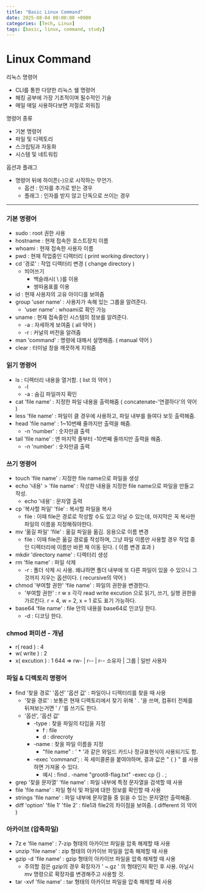 ```yaml
---
title: "Basic Linux Command"
date: 2025-08-04 00:00:00 +0900
categories: [Tech, Linux]
tags: [basic, linux, command, study]
---
```


# Linux Command

리눅스 명령어
- CLI를 통한 다양한 리눅스 쉘 명령어
- 해킹 공부에 가장 기초적이며 필수적인 기술
- 매일 매일 사용하다보면 저절로 외워짐

명령어 종류
- 기본 명령어
- 파일 및 디렉토리
- 스크립팅과 자동화
- 시스템 및 네트워킹

옵션과 플래그
- 명령어 뒤에 하이픈(-)으로 시작하는 무언가.
	- 옵션 : 인자를 추가로 받는 경우
	- 플래그 : 인자를 받지 않고 단독으로 쓰이는 경우

---

### 기본 명령어
- sudo : root 권한 사용
- hostname : 현재 접속한 호스트장치 이름
- whoami :  현재 접속한 사용자 이름
- pwd : 현재 작업중인 디렉터리 ( print working directory )
- cd '경로' : 작업 디렉터리 변경 ( change directory )
	- 띄어쓰기 
		- 백슬래시( \ )를 이용
		- 쌍따옴표를 이용
- id : 현재 사용자의 고유 아이디를 보여줌
- group 'user name' : 사용자가 속해 있는 그룹을 알려준다.
	- 'user name' : whoami로 확인 가능
- uname : 현재 접속중인 시스템의 정보를 알려준다. 
	- -a : 자세하게 보여줌 ( all 약어 )
	- -r : 커널의 버전을 알려줌 
- man 'command' : 명령에 대해서 설명해줌. ( manual 약어 )
- clear : 터미널 창을 깨끗하게 지워줌

### 읽기 명령어
- ls : 디렉터리 내용을 열거함. ( list 의 약어 )
	- -l 
	- -a : 숨김 파일까지 확인
- cat 'file name' : 지정한 파일 내용을 출력해줌 ( concatenate-'연결하다'의 약어 )
- less 'file name' : 파일이 클 경우에 사용하고, 파일 내부를 들여다 보듯 출력해줌.
- head 'file name' : 1~10번째 줄까지만 출력을 해줌.
	- -n 'number' : 숫자만큼 출력
- tail 'file name' : 맨 마지막 줄부터 -10번째 줄까지만 출력을 해줌.
	- -n 'number' : 숫자만큼 출력

### 쓰기 명령어
- touch 'file name' : 지정한 file name으로 파일을 생성
- echo '내용' > 'file name' : 작성한 내용을 지정한 file name으로 파일을 만들고 작성.
	- echo '내용' : 문자열 출력
- cp '복사할 파일' 'file' : 복사할 파일을 복사
	- file : 이때 file은 경로로 작성할 수도 있고 아닐 수 있는데, 마지막은 꼭 복사한 파일의 이름을 지정해줘야한다.
- mv '옮길 파일' 'file' : 옮길 파일을 옮김. 응용으로 이름 변경
	- file : 이때 file은 옮길 경로를 작성하며, 그냥 파일 이름만 사용할 경우 작업 중인 디렉터리에 이름만 바뀐 채 이동 된다. ( 이름 변경 효과 )
- mkdir 'directory name' : 디렉터리 생성
- rm 'file name' : 파일 삭제
	- -r : 폴더 삭제 시 사용. 왜냐하면 폴더 내부에 또 다른 파일이 있을 수 있으니 그것까지 지우는 옵션이다. ( recursive의 약어 )
- chmod '부여할 권한' 'file name' : 파일의 권한을 변경한다.
	- '부여할 권한' : r w x 각각 read write excution 으로 읽기, 쓰기, 실행 권한을 가르킨다. r = 4, w = 2, x = 1 로도 표기 가능하다.
- base64 'file name' : file 안의 내용을 base64로 인코딩 한다.
	- -d : 디코딩 한다.

### chmod 퍼미션 - 개념
- r( read ) : 4
- w( write ) : 2
- x( excution ) : 1
644 => rw- | r-- | r--
    소유자 | 그룹 | 일반 사용자

### 파일 & 디렉토리 명령어
- find '찾을 경로' '옵션' '옵션 값' : 파일이나 디렉터리를 찾을 때 사용
	- '찾을 경로' : 보통은 현재 디렉토리에서 찾기 위해 ' . '을 쓰며, 컴퓨터 전체를 뒤져보는거면 ' / '를 쓰기도 한다.
	- '옵션', '옵션 값'
		- -type : 찾을 파일의 타입을 지정
			- f : file
			- d : direcroty
		- -name : 찾을 파일 이름을 지정
			- "file name" : ' * '과 같은 와일드 카드나 정규표현식이 사용되기도 함.
		- -exec 'command'; : 꼭 세미콜론을 붙여야하며, 결과 값은 " { } " 를 사용하면 가져올 수 있다.
			- 예시 : find . -name "groot8-flag.txt" -exec cp {} . \;
- grep '찾을 문자열' 'file name' : 파일 내부에 특정 문자열을 검색할 때 사용
- file 'file name' : 파일 형식 및 파일에 대한 정보를 확인할 때 사용
- strings 'file name' : 파일 내부에 문자열들 중 읽을 수 있는 문자열만 출력해줌.
- diff 'option' 'file 1' 'file 2' : file1과 file2의 차이점을 보여줌. ( different 의 약어 )

### 아카이브 (압축파일)
- 7z e 'file name' : 7-zip 형태의 아카이브 파일을 압축 해제할 때 사용
- unzip 'file name' : zip 형태의 아카이브 파일을 압축 해제할 때 사용
- gzip -d 'file name' : gzip 형태의 아카이브 파일을 압축 해제할 때 사용
	- 주의할 점은 gzip의 경우 확장자가 ' ~.gz ' 의 형태인지 확인 후 사용. 아닐시 mv 명령으로 확장자를 변경해주고 사용할 것.
- tar -xvf 'file name' : tar 형태의 아카이브 파일을 압축 해제할 때 사용 